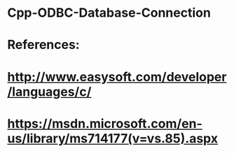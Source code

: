 # Cpp-ODBC-Database-Connection

# References:
# http://www.easysoft.com/developer/languages/c/
# https://msdn.microsoft.com/en-us/library/ms714177(v=vs.85).aspx
